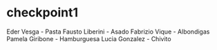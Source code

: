 

# checkpoint1

Eder Vesga - Pasta
Fausto Liberini - Asado
Fabrizio Vique - Albondigas
Pamela Giribone - Hamburguesa
Lucia Gonzalez - Chivito
